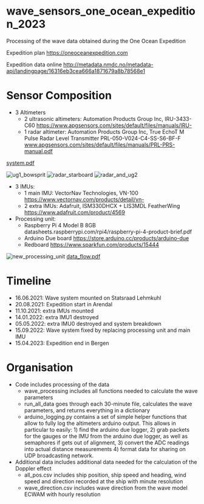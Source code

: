 # wave_sensors_one_ocean_expedition_2023
Processing of the wave data obtained during the One Ocean Expedition

Expedition plan https://oneoceanexpedition.com

Expedition data online http://metadata.nmdc.no/metadata-api/landingpage/16316eb3cea666a1871679a8b78568e1

# Sensor Composition
- 3 Altimeters
    * 2 ultrasonic altimeters: Automation Products Group Inc, IRU-3433-C60 https://www.apgsensors.com/sites/default/files/manuals/IRU-
    * 1 radar altimeter: Automation Products Group Inc, True EchoT M Pulse Radar Level Transmitter PRL-050-V024-C4-SS-S6-BF-F www.apgsensors.com/sites/default/files/manuals/PRL-PRS-manual.pdf
 
[system.pdf](https://github.com/joe045/wave_sensors_one_ocean_expedition_2023/files/12301219/system.pdf)

![ug1_bowsprit](https://github.com/joe045/wave_sensors_one_ocean_expedition_2023/assets/71880331/edf7663e-067c-4064-9438-65401e83e127)
![radar_starboard](https://github.com/joe045/wave_sensors_one_ocean_expedition_2023/assets/71880331/d49d8cfa-7ff1-4a91-8ba3-0fbcccb2bc25)
![radar_and_ug2](https://github.com/joe045/wave_sensors_one_ocean_expedition_2023/assets/71880331/a33bd630-95cc-4270-937e-a2b61dcb6a10)



- 3 IMUs:
    * 1 main IMU: VectorNav Technologies, VN-100 https://www.vectornav.com/products/detail/vn-
    * 2 extra IMUs: Adafruit, ISM330DHCX + LIS3MDL FeatherWing https://www.adafruit.com/product/4569
- Processing unit: 
    * Raspberry Pi 4 Model B 8GB datasheets.raspberrypi.com/rpi4/raspberry-pi-4-product-brief.pdf
    * Arduino Due board https://store.arduino.cc/products/arduino-due
    * Redboard https://www.sparkfun.com/products/15444

![new_processing_unit](https://github.com/joe045/wave_sensors_one_ocean_expedition_2023/assets/71880331/ec16c3ae-4ba4-4eb7-bdd8-cacc0600be8e)
[data_flow.pdf](https://github.com/joe045/wave_sensors_one_ocean_expedition_2023/files/12301222/data_flow.pdf)


# Timeline
- 16.06.2021: Wave system mounted on Statsraad Lehmkuhl
- 20.08.2021: Expedition start in Arendal
- 11.10.2021: extra IMUs mounted
- 14.01.2022: extra IMU1 destroyed 
- 05.05.2022: extra IMU0 destroyed and system breakdown
- 15.09.2022: Wave system fixed by replacing processing unit and main IMU
- 15.04.2023: Expedition end in Bergen

# Organisation
- Code includes processing of the data
   * wave_processing includes all functions needed to calculate the wave parameters
   * run_all_data goes through each 30-minute file, calculates the wave parameters, and returns everything in a dictionary
   * arduino_logging.py contains a set of simple helper functions that allow to fully log the altimeters arduino output. This allows in       particular to easily: 1) find the arduino due logger, 2) grab packets for the gauges or the IMU from the arduino due logger, as          well as semaphores if gets out of alignment, 3) convert the ADC readings into actual distance measurements 4) format data for            sharing on UDP broadcasting network.
- Additional data includes additional data needed for the calculation of the Doppler effect
   * all_pos.csv includes ship position, ship speed and heading, wind speed and direction recorded at the ship with minute resolution
   * wave_direction.csv includes wave direction from the wave model ECWAM with hourly resolution    
